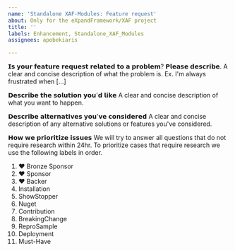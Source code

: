 ```yaml
---
name: 'Standalone XAF-Modules: Feature request'
about: Only for the eXpandFramework/XAF project
title: ''
labels: Enhancement, Standalone_XAF_Modules
assignees: apobekiaris

---
```


𝗜𝘀 𝘆𝗼𝘂𝗿 𝗳𝗲𝗮𝘁𝘂𝗿𝗲 𝗿𝗲𝗾𝘂𝗲𝘀𝘁 𝗿𝗲𝗹𝗮𝘁𝗲𝗱 𝘁𝗼 𝗮 𝗽𝗿𝗼𝗯𝗹𝗲𝗺? 𝗣𝗹𝗲𝗮𝘀𝗲 𝗱𝗲𝘀𝗰𝗿𝗶𝗯𝗲.
A clear and concise description of what the problem is. Ex. I'm always frustrated when [...]

𝗗𝗲𝘀𝗰𝗿𝗶𝗯𝗲 𝘁𝗵𝗲 𝘀𝗼𝗹𝘂𝘁𝗶𝗼𝗻 𝘆𝗼𝘂'𝗱 𝗹𝗶𝗸𝗲
A clear and concise description of what you want to happen.

𝗗𝗲𝘀𝗰𝗿𝗶𝗯𝗲 𝗮𝗹𝘁𝗲𝗿𝗻𝗮𝘁𝗶𝘃𝗲𝘀 𝘆𝗼𝘂'𝘃𝗲 𝗰𝗼𝗻𝘀𝗶𝗱𝗲𝗿𝗲𝗱
A clear and concise description of any alternative solutions or features you've considered.


𝗛𝗼𝘄 𝘄𝗲 𝗽𝗿𝗶𝗼𝗿𝗶𝘁𝗶𝘇𝗲 𝗶𝘀𝘀𝘂𝗲𝘀
We will try to answer all questions that do not require research within 24hr.
To prioritize cases that require research we use the following labels in order.

01. ❤ Bronze Sponsor
02. ❤ Sponsor
03. ❤ Backer
04. Installation
05. ShowStopper
06. Nuget
07. Contribution
08. BreakingChange
09. ReproSample
10. Deployment
11. Must-Have